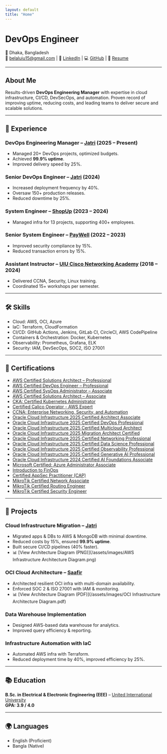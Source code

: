```yaml
---
layout: default
title: "Home"
---
```


# DevOps Engineer

📍 Dhaka, Bangladesh  
📧 [belaluiu15@gmail.com](mailto:belaluiu15@gmail.com) | 🔗 [LinkedIn](https://linkedin.com/in/belal-islam-babu) | 💻 [GitHub](https://github.com/Belalgit) | 📄 [Resume](/assets/images/MdBelalIslamResume_updated.pdf) 

---

## About Me
Results-driven **DevOps Engineering Manager** with expertise in cloud infrastructure, CI/CD, DevSecOps, and automation. Proven record of improving uptime, reducing costs, and leading teams to deliver secure and scalable solutions.

---

## 💼 Experience
### DevOps Engineering Manager – [Jatri](https://www.jatri.co) (2025 – Present)
- Managed 20+ DevOps projects, optimized budgets.
- Achieved **99.9% uptime**.
- Improved delivery speed by 25%.

### Senior DevOps Engineer – [Jatri](https://www.jatri.co) (2024)
- Increased deployment frequency by 40%.
- Oversaw 150+ production releases.
- Reduced downtime by 25%.

### System Engineer – [ShopUp](https://www.shopup.org) (2023 – 2024)
- Managed infra for 13 projects, supporting 400+ employees.

### Senior System Engineer – [PayWell](https://www.paywellonline.com) (2022 – 2023)
- Improved security compliance by 15%.
- Reduced transaction errors by 15%.

### Assistant Instructor – [UIU Cisco Networking Academy](https://cisco.uiu.ac.bd) (2018 – 2024)
- Delivered CCNA, Security, Linux training.
- Coordinated 15+ workshops per semester.

---

## 🛠️ Skills
- Cloud: AWS, OCI, Azure  
- IaC: Terraform, CloudFormation  
- CI/CD: GitHub Actions, Jenkins, GitLab CI, CircleCI, AWS CodePipeline  
- Containers & Orchestration: Docker, Kubernetes  
- Observability: Prometheus, Grafana, ELK  
- Security: IAM, DevSecOps, SOC2, ISO 27001  

---

## 📜 Certifications
- [AWS Certified Solutions Architect – Professional](https://www.credly.com/badges/40603554-a9db-4252-8211-883d6122ae59/public_url)
- [AWS Certified DevOps Engineer – Professional](https://www.credly.com/badges/c4d54baf-ef12-40dd-97f8-47a73eb78420/public_url)
- [AWS Certified SysOps Administrator – Associate](https://www.credly.com/badges/f5c88560-bf34-4b4f-9a54-8e860163b344/public_url)
- [AWS Certified Solutions Architect – Associate](https://www.credly.com/badges/ddae03b9-b6f7-4603-8e2b-fbaedd6b45e2/public_url)
- [CKA: Certified Kubernetes Administrator](https://www.credly.com/badges/c36be3c2-ad29-472c-8373-8c6cb2053bd7/public_url)
- [Certified Calico Operator - AWS Expert](https://www.credly.com/badges/0436a951-3d7f-49b9-ae01-e187d8eba81c/public_url)
- [CCNA: Enterprise Networking, Security, and Automation](https://www.credly.com/badges/6d5d8523-ee1f-46fa-8950-a5823b72c00e/public_url)
- [Oracle Cloud Infrastructure 2025 Certified Architect Associate](https://catalog-education.oracle.com/ords/certview/sharebadge?id=4EE37F1490DE62B506C3B1E8C51FF398E6592EC8461011A1FEE59576A023BAA4)
- [Oracle Cloud Infrastructure 2025 Certified DevOps Professional](https://catalog-education.oracle.com/pls/certview/sharebadge?id=B76EC8C34F52A1EBDE96F0C2658434F8BF046875BCB7A9EF0892D0C0A5BE9D96)
- [Oracle Cloud Infrastructure 2025 Certified Multicloud Architect](https://catalog-education.oracle.com/ords/certview/sharebadge?id=761930ECEB6E43320BB6417E43D16054E631D10EBC6A97D8D3DE1DB3E8BB526D)
- [Oracle Cloud Infrastructure 2025 Migration Architect Certified](https://catalog-education.oracle.com/ords/certview/sharebadge?id=81BF048648D9AFF5D0B0982DF5E2B070EFBDF3CED61CC81B9CE74A3D67F321D1)
- [Oracle Cloud Infrastructure 2025 Certified Networking Professional](https://catalog-education.oracle.com/pls/certview/sharebadge?id=E804A52EE31C99F39150B2F750F69C6F49565896EAA93F3FABFD9B92B1DD2CFE)
- [Oracle Cloud Infrastructure 2025 Certified Data Science Professional](https://catalog-education.oracle.com/pls/certview/sharebadge?id=F6E7D6F68D71B0F79991003D523C51BA5371956EB34981622548034A3A9E44E1)
- [Oracle Cloud Infrastructure 2025 Certified Observability Professional](https://catalog-education.oracle.com/ords/certview/sharebadge?id=F6693ECD26E6A1638A389890D47DA9F33D6D36D52DB94CBA143A8618BAED4A82)
- [Oracle Cloud Infrastructure 2025 Certified Generative AI Professional](https://catalog-education.oracle.com/ords/certview/sharebadge?id=08CD6D874222CF313BBAF1A63BB1044CB282AF37185683F50B1C8288EDBEF8AA)
- [Oracle Cloud Infrastructure 2024 Certified AI Foundations Associate](https://catalog-education.oracle.com/ords/certview/sharebadge?id=4D55CF40C94485A306DBC7886E3293EDD76526FE515763891EE8AE879543A6CC)
- [Microsoft Certified: Azure Administrator Associate](https://learn.microsoft.com/en-us/users/mdbelalislam-1073/credentials/99bad7bab5a1611e?ref=https%3A%2F%2Fwww.linkedin.com%2F)
- [Introduction to FinOps](https://verify.skilljar.com/c/n7yu3zbr83he)
- [Certified AppSec Practitioner (CAP)](https://candidate.speedexam.net/certificate.aspx?SSTATE=am4131EniU8ntjp4bO5mXTVi7xsQ5eYNWHPNF1yIQ7kHqAz3erUV7wVBgrjUg8nwoNt5jTUw6V6FeOOLmoWWa+9DqFKUDzenNpdkk6CFUpE=)
- [MikroTik Certified Network Associate](https://mikrotik.com/training/certificates/c305835c67f209fa5f92)
- [MikroTik Certified Routing Engineer](https://mikrotik.com/training/certificates/c308911caea9fbffed4f)
- [MikroTik Certified Security Engineer](https://mikrotik.com/training/certificates/c312949cfd535e9ec9d4)

---

## 🌟 Projects
### Cloud Infrastructure Migration – [Jatri](https://www.jatri.co)
- Migrated apps & DBs to AWS & MongoDB with minimal downtime.  
- Reduced costs by 15%, ensured **99.9% uptime**.  
- Built secure CI/CD pipelines (40% faster).
- 📊 [View Architecture Diagram (PNG)](/assets/images/AWS Infrastructure Architecture Diagram.png)

### OCI Cloud Architecture – [Saafir](https://www.saafir.co)
- Architected resilient OCI infra with multi-domain availability.  
- Enforced SOC 2 & ISO 27001 with IAM & monitoring.
- 📊 [View Architecture Diagram (PDF)](/assets/images/OCI Infrastructure Architecture Diagram.pdf)

### Data Warehouse Implementation
- Designed AWS-based data warehouse for analytics.  
- Improved query efficiency & reporting.

### Infrastructure Automation with IaC
- Automated AWS infra with Terraform.  
- Reduced deployment time by 40%, improved efficiency by 25%.

---

## 📚 Education
**B.Sc. in Electrical & Electronic Engineering (EEE)** – [United International University](https://www.uiu.ac.bd)  
**GPA: 3.9 / 4.0**

---

## 🌍 Languages
- English (Proficient)  
- Bangla (Native)